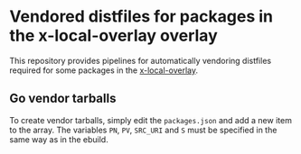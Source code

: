 # Vendored distfiles for packages in the x-local-overlay overlay

This repository provides pipelines for automatically vendoring distfiles required for some packages in the [x-local-overlay](1).

## Go vendor tarballs

To create vendor tarballs,
simply edit the ``packages.json`` and add a new item to the array.
The variables ``PN``, ``PV``, ``SRC_URI`` and ``S`` must be specified in the same way as in the ebuild.

[1]: https://github.com/pasha132/x-local-overlay
